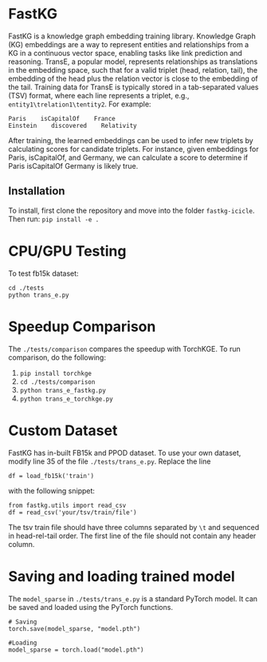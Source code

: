 # FastKG
FastKG is a knowledge graph embedding training library. Knowledge Graph (KG) embeddings are a way to represent entities and relationships from a KG in a continuous vector space, enabling tasks like link prediction and reasoning. TransE, a popular model, represents relationships as translations in the embedding space, such that for a valid triplet (head, relation, tail), the embedding of the head plus the relation vector is close to the embedding of the tail. Training data for TransE is typically stored in a tab-separated values (TSV) format, where each line represents a triplet, e.g., `entity1\trelation1\tentity2`. For example:

    Paris    isCapitalOf    France
    Einstein    discovered    Relativity

After training, the learned embeddings can be used to infer new triplets by calculating scores for candidate triplets. For instance, given embeddings for Paris, isCapitalOf, and Germany, we can calculate a score to determine if Paris isCapitalOf Germany is likely true.

## Installation
    
To install, first clone the repository and move into the folder `fastkg-icicle`. Then run: `pip install -e .`

# CPU/GPU Testing
To test fb15k dataset:

    cd ./tests
    python trans_e.py

# Speedup Comparison
The `./tests/comparison` compares the speedup with TorchKGE. To run comparison, do the following:

1. `pip install torchkge`
2. `cd ./tests/comparison`
3. `python trans_e_fastkg.py`
4. `python trans_e_torchkge.py`

# Custom Dataset
FastKG has in-built FB15k and PPOD dataset. To use your own dataset, modify line 35 of the file `./tests/trans_e.py`. Replace the line
    
    df = load_fb15k('train')

with the following snippet:

    from fastkg.utils import read_csv
    df = read_csv('your/tsv/train/file')

The tsv train file should have three columns separated by `\t` and sequenced in head-rel-tail order. The first line of the file should not contain any header column.

# Saving and loading trained model

The `model_sparse` in `./tests/trans_e.py` is a standard PyTorch model. It can be saved and loaded using the PyTorch functions.

    # Saving
    torch.save(model_sparse, "model.pth")

    #Loading
    model_sparse = torch.load("model.pth")
